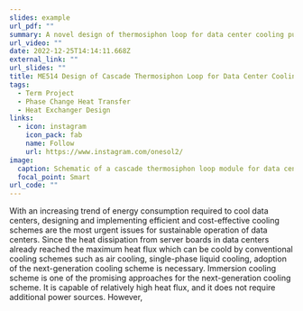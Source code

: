```yaml
---
slides: example
url_pdf: ""
summary: A novel design of thermosiphon loop for data center cooling purpose
url_video: ""
date: 2022-12-25T14:14:11.668Z
external_link: ""
url_slides: ""
title: ME514 Design of Cascade Thermosiphon Loop for Data Center Cooling
tags:
  - Term Project
  - Phase Change Heat Transfer
  - Heat Exchanger Design
links:
  - icon: instagram
    icon_pack: fab
    name: Follow
    url: https://www.instagram.com/onesol2/
image:
  caption: Schematic of a cascade thermosiphon loop module for data center cooling
  focal_point: Smart
url_code: ""
---
```


With an increasing trend of energy consumption required to cool data centers, designing and implementing efficient and cost-effective cooling schemes are the most urgent issues for sustainable operation of data centers. Since the heat dissipation from server boards in data centers already reached the maximum heat flux which can be coold by conventional cooling schemes such as air cooling, single-phase liquid cooling, adoption of the next-generation cooling scheme is necessary. Immersion cooling scheme is one of the promising approaches for the next-generation cooling scheme. It is capable of relatively high heat flux, and it does not require additional power sources. However, 


